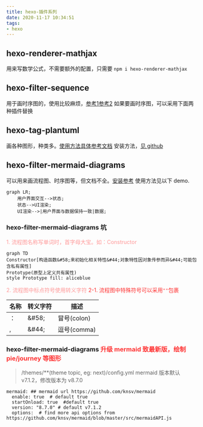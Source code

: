 ```yaml
---
title: hexo-插件系列
date: 2020-11-17 10:34:51
tags:
- hexo
---
```


## hexo-renderer-mathjax 
用来写数学公式，不需要额外的配置，只需要 `npm i hexo-renderer-mathjax`

## hexo-filter-sequence
用于画时序图的，使用比较麻烦，[参考1](https://github.com/bubkoo/hexo-filter-sequence)[参考2](https://helenzhanglp.github.io/2019/01/31/hexo-%E5%9D%91/) 如果要画时序图，可以采用下面两种插件替换

## hexo-tag-plantuml
画各种图形，种类多。[使用方法具体参考文档](https://plantuml.com/zh/sequence-diagram)
安装方法，[见 github](https://github.com/two/hexo-tag-plantuml)

## hexo-filter-mermaid-diagrams
可以用来画流程图、时序图等，但文档不全。[安装参考](https://github.com/webappdevelp/hexo-filter-mermaid-diagrams)
使用方法见以下 demo.

<!--more-->
```mermaid
graph LR;
    用户界面交互-->状态;
    状态-->UI渲染;
    UI渲染-->|用户界面与数据保持一致|数据;
```
### hexo-filter-mermaid-diagrams 坑
<font color="#f99">1.   流程图名称写单词时，首字母大宝。如：Constructor</font>
```mermaid
graph TD
Constructor[构造函数&#58;来初始化相关特性&#44;对象特性因对象传参而异&#44;可能包含私有属性]
Prototype(原型上定义共有属性)
style Prototype fill: aliceblue
```
<font color="#f99">2.   流程图中标点符号使用转义字符</font>
<font color="#f33">2-1. 流程图中特殊符号可以采用`""`包裹</font>

|名称|转义字符|描述|
|---|-------|---|
|：|\&#58;|冒号(colon)|
|,|\&#44;|逗号(comma)|

### hexo-filter-mermaid-diagrams <font color="#f33">升级 mermaid 致最新版，绘制 pie/journey 等图形</font>
> /themes/**(theme topic, eg: next)/config.yml
> mermaid 版本默认 v7.1.2，修改版本为 v8.7.0
```
mermaid: ## mermaid url https://github.com/knsv/mermaid
  enable: true  # default true
  startOnload: true  #default true
  version: "8.7.0" # default v7.1.2
  options:  # find more api options from https://github.com/knsv/mermaid/blob/master/src/mermaidAPI.js
```
